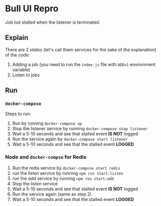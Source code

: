 # Bull UI Repro

Job not stalled when the listener is terminated.

## Explain
There are 2 _states_ (let's call them services for the sake of the explanation) of the code:
1. Adding a job (you need to run the `index.js` file with `ADD=1` environment variable)
2. Listen to jobs

## Run

### `docker-compose`
Steps to run:
1. Run by running `docker-compose up`
2. Stop the listener service by running `docker-compose stop listener`
3. Wait a 5-10 seconds and see that stalled event **IS NOT** logged
4. Run the service again by `docker-compose start listener`
5. Wait a 5-10 seconds and see that the stalled event **LOGGED**

### Node and `docker-compse` for Redis
1. Run the redis service by `docker-compose start redis`
2. run the _listen_ service by running `npm run start:listen`
3. run the _add_ service by running `npm run start:add`
4. Stop the _listen_ service
5. Wait a 5-10 seconds and see that stalled event **IS NOT** logged
6. Run the service again (same as step 2)
7. Wait a 5-10 seconds and see that the stalled event **LOGGED**
